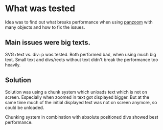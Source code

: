 # What was tested

Idea was to find out what breaks performance when using [panzoom](https://github.com/anvaka/panzoom) with many objects and how to fix the issues.

## Main issues were big texts.

SVG+text vs. div+p was tested. Both performed bad, when using much big text. Small text and divs/rects without text didn't break the performance too heavily.

## Solution

Solution was using a chunk system which unloads text which is not on screen. Especially when zoomed in text got displayed bigger. But at the same time much of the initial displayed text was not on screen anymore, so could be unloaded.

Chunking system in combination with absolute positioned divs showed best performance.
